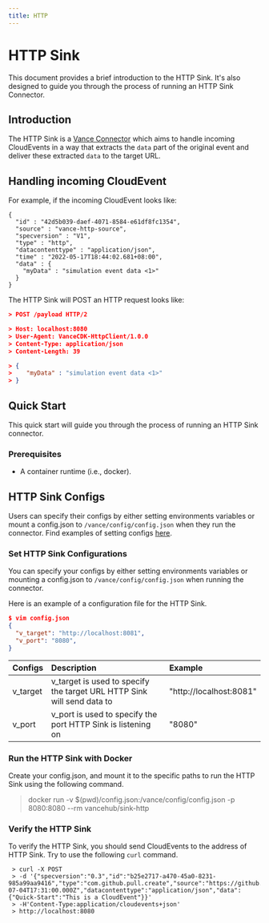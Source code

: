 ```yaml
---
title: HTTP
---
```


# HTTP Sink
This document provides a brief introduction
to the HTTP Sink. It's also designed to guide you through the
process of running an HTTP Sink Connector.

## Introduction
The HTTP Sink is a [Vance Connector][vc] which aims to handle incoming CloudEvents in a way that extracts the `data` part of the
original event and deliver these extracted `data` to the target URL.

## Handling incoming CloudEvent
For example, if the incoming CloudEvent looks like:

```http
{
  "id" : "42d5b039-daef-4071-8584-e61df8fc1354",
  "source" : "vance-http-source",
  "specversion" : "V1",
  "type" : "http",
  "datacontenttype" : "application/json",
  "time" : "2022-05-17T18:44:02.681+08:00",
  "data" : {
    "myData" : "simulation event data <1>"
  }
}
```

The HTTP Sink will POST an HTTP request looks like:

``` json
> POST /payload HTTP/2

> Host: localhost:8080
> User-Agent: VanceCDK-HttpClient/1.0.0
> Content-Type: application/json
> Content-Length: 39

> {
>    "myData" : "simulation event data <1>"
> }
```
## Quick Start
This quick start will guide you through the process of running an HTTP Sink connector.

### Prerequisites
- A container runtime (i.e., docker).


## HTTP Sink Configs

Users can specify their configs by either setting environments variables or mount a config.json to
`/vance/config/config.json` when they run the connector. Find examples of setting configs [here][config].

### Set HTTP Sink Configurations
You can specify your configs by either setting environments
variables or mounting a config.json to `/vance/config/config.json`
when running the connector.

Here is an example of a configuration file for the HTTP Sink.
 ```json 
 $ vim config.json
 {
   "v_target": "http://localhost:8081",
   "v_port": "8080",
 }
 ```

| Configs   | Description                                                            | Example                 |
|:----------|:-----------------------------------------------------------------------|:------------------------|
| v_target  | v_target is used to specify the target URL HTTP Sink will send data to | "http://localhost:8081" |
| v_port    | v_port is used to specify the port HTTP Sink is listening on           | "8080"                  |

### Run the HTTP Sink with Docker
Create your config.json, and mount it to the
specific paths to run the HTTP Sink using the following command.

>  docker run -v $(pwd)/config.json:/vance/config/config.json -p 8080:8080 --rm vancehub/sink-http

### Verify the HTTP Sink

To verify the HTTP Sink, you should send CloudEvents to the address of HTTP Sink. Try to use the  following `curl` command.

```shell 
 > curl -X POST 
 > -d '{"specversion":"0.3","id":"b25e2717-a470-45a0-8231-985a99aa9416","type":"com.github.pull.create","source":"https://github.com/cloudevents/spec/pull/123","time":"2019-07-04T17:31:00.000Z","datacontenttype":"application/json","data":{"Quick-Start":"This is a CloudEvent"}}' 
 > -H'Content-Type:application/cloudevents+json' 
 > http://localhost:8080 
 ``` 


[vc]: https://github.com/linkall-labs/vance-docs/blob/main/docs/concept.md
[config]: https://github.com/linkall-labs/vance-docs/blob/main/docs/connector.md